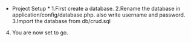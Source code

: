 * Project Setup *
1.First create a database.
2.Rename the database in application/config/database.php. also write username and password.
3.Import the database from db/crud.sql
4. You are now set to go.